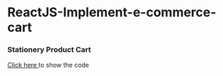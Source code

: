 # ReactJS-Implement-e-commerce-cart
<h3>Stationery Product Cart</h3>
<a href="https://codepen.io/MansiGodhani/pen/QWqdKJg">Click here </a>to show the code
